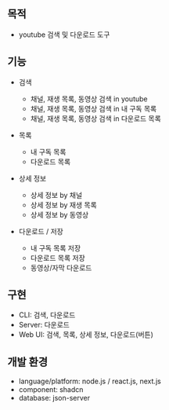 ## 목적

- youtube 검색 및 다운로드 도구

## 기능

- 검색
  - 채널, 재생 목록, 동영상 검색 in youtube
  - 채널, 재생 목록, 동영상 검색 in 내 구독 목록
  - 채널, 재생 목록, 동영상 검색 in 다운로드 목록

- 목록
  - 내 구독 목록
  - 다운로드 목록

- 상세 정보
  - 상세 정보 by 채널
  - 상세 정보 by 재생 목록
  - 상세 정보 by 동영상

- 다운로드 / 저장
  - 내 구독 목록 저장
  - 다운로드 목록 저장
  - 동영상/자막 다운로드

## 구현

- CLI: 검색, 다운로드
- Server: 다운로드
- Web UI: 검색, 목록, 상세 정보, 다운로드(버튼)

## 개발 환경

- language/platform: node.js / react.js, next.js
- component: shadcn
- database: json-server
